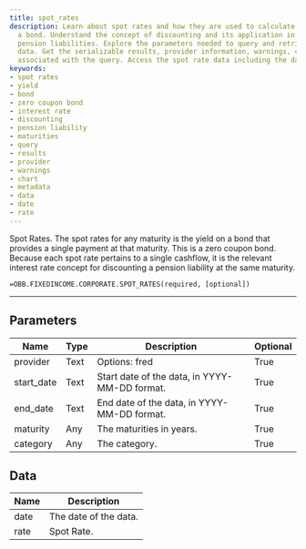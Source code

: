 ```yaml
---
title: spot_rates
description: Learn about spot rates and how they are used to calculate the yield on
  a bond. Understand the concept of discounting and its application in evaluating
  pension liabilities. Explore the parameters needed to query and retrieve spot rate
  data. Get the serializable results, provider information, warnings, chart, and metadata
  associated with the query. Access the spot rate data including the date and rate.
keywords: 
- spot rates
- yield
- bond
- zero coupon bond
- interest rate
- discounting
- pension liability
- maturities
- query
- results
- provider
- warnings
- chart
- metadata
- data
- date
- rate
---
```


<!-- markdownlint-disable MD041 -->

Spot Rates.  The spot rates for any maturity is the yield on a bond that provides a single payment at that maturity. This is a zero coupon bond. Because each spot rate pertains to a single cashflow, it is the relevant interest rate concept for discounting a pension liability at the same maturity.

```excel wordwrap
=OBB.FIXEDINCOME.CORPORATE.SPOT_RATES(required, [optional])
```

---

## Parameters

| Name | Type | Description | Optional |
| ---- | ---- | ----------- | -------- |
| provider | Text | Options: fred | True |
| start_date | Text | Start date of the data, in YYYY-MM-DD format. | True |
| end_date | Text | End date of the data, in YYYY-MM-DD format. | True |
| maturity | Any | The maturities in years. | True |
| category | Any | The category. | True |

## Data

| Name | Description |
| ---- | ----------- |
| date | The date of the data.  |
| rate | Spot Rate.  |

